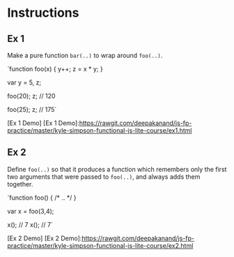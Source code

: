 # Instructions

## Ex 1
Make a pure function `bar(..)` to wrap around `foo(..)`.

`function foo(x) {
	y++;
	z = x * y;
}

var y = 5, z;

foo(20);
z;		// 120

foo(25);
z;		// 175`

[Ex 1 Demo]
[Ex 1 Demo]:<https://rawgit.com/deepakanand/js-fp-practice/master/kyle-simpson-functional-js-lite-course/ex1.html>

## Ex 2 

Define `foo(..)` so that it produces a function which remembers only the first two arguments that were passed to `foo(..)`, and always adds them together.

`function foo() { /* .. */ }

var x = foo(3,4);

x();	// 7
x();	// 7`

[Ex 2 Demo]
[Ex 2 Demo]:<https://rawgit.com/deepakanand/js-fp-practice/master/kyle-simpson-functional-js-lite-course/ex2.html>


